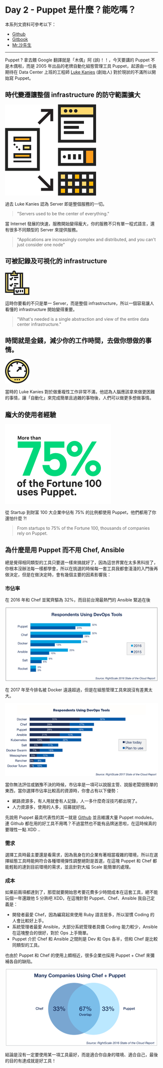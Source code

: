 # Day 2 - Puppet 是什麼？能吃嗎？

本系列文資料可參考以下：

- [Github](https://github.com/shazi7804/ops-puppet-30-days)
- [Gitbook](https://gitbook.com/book/shazi7804/puppet-manage-guide/details)
- [Mr.沙先生](https://shazi.info)

---

Puppet ? 拿去餵 Google 翻譯就是「木偶」阿 (誤)！！，今天要講的 Puppet 不是木偶啦，而是 2005 年出品的老牌自動化組態管理工具 Puppet，起源由一位長期待在 Data Center 上班的工程師 [Luke Kanies][luke-kanles] (創始人) 對於現狀的不滿所以開始寫 Puppet。 

## 時代變遷讓整個 infrastructure 的防守範圍擴大

![puppet-file-checkmark](../images/puppet-capabilities.png)

過去 Luke Kanies 認為 Server 即是整個服務的一切。

> "Servers used to be the center of everything."

當 Internet 發展的快速，服務開始變得龐大，你的服務不只有單一程式語言，還有很多不同類型的 Server 來提供服務。

> "Applications are increasingly complex and distributed, and you can't just consider one node"

## 可被記錄及可視化的 infrastructure

![puppet-audtability](../images/puppet-audtability.png)

這時你要看的不只是單一 Server，而是整個 infrastructure，所以一個容易讓人看懂的 infrastructure 開始變得重要。

> "What's needed is a single abstraction and view of the entire data center infrastructure."

## 時間就是金錢，減少你的工作時間，去做你想做的事情。

![puppet-speed](../images/puppet-speed.png)

當時的 Luke Kanies 對於做重複性工作非常不滿，他認為人腦應該拿來做更困難的事情，讓「自動化」來完成簡單且過雜的事物後，人們可以做更多想做事情。

## 龐大的使用者經驗

![fortune-100-use-puppet](../images/fortune-100-use-puppet.png)

從 Startup 到財富 100 大企業中佔有 75% 的比例都使用 Puppet，他們都用了你還怕什麼 ?!

> From startups to 75% of the Fortune 100, thousands of companies rely on Puppet.

## 為什麼是用 Puppet 而不用 Chef, Ansible

總是覺得相同類型的工具只要選一樣來搞就好了，因為這世界實在太多黑科技了，你根本沒辦法每一樣都學會，所以在挑選的時候每一套工具我都會淺淺的入門後再做決定，但是在做決定時，會有幾個主要的因素影響我：

### 市佔率

在 2016 年和 Chef 並駕齊驅為 32%，而目前台灣最熱門的 Ansible 緊追在後

![devops-tools-2016-trends-report](../images/devops-tools-2016-trends-report.png)

在 2017 年至今排名被 Docker 遠遠超過，但是在組態管理工具來說沒有差異太大。

![devops-tools-2017-trends-report](../images/devops-tools-2017-trends-report.jpg)

當你無法評估或猶豫不決的時候，市佔率是一項可以說服主管、說服老闆很簡單的東西，當你選擇市佔率比較高的資源時，你會占有以下優勢：

- 網路資源多，有人用就會有人記錄，人一多什麼奇淫技巧都出現了。
- 人力資源多，使用的人多，招募就好找。

先說用 Puppet 最具代表性的其一就是 [Github](https://github.com) 並且維護大量 Puppet modules，連 Github 都在用的好工具不用嗎？不過當然也不能有品牌迷思啦，在這時候真的要理性一點 XDD ..


### 需求


選擇工具時最主要還是看需求，因為我身在的企業有著相當複雜的環境，所以在選擇組態工具時能夠符合各種環境彈性調整絕對是首選，在這塊 Puppet 和 Chef 都能輕鬆的達到目前環境的需求，並且針對大幅 Scale 能簡單的處理。

### 成本

如果前兩項都達到了，那麼就要開始思考要花費多少時間成本在這套工具，總不能玩個一年還跟他 5 分熟吧 XDD，在這塊針對 Puppet、Chef、Ansible 我自己定義是：

- 開發者最愛 Chef，因為編寫起來使用 Ruby 語言居多，所以習慣 Coding 的人會比較好上手。
- 系統管理者最愛 Ansible，大部分系統管理者具備 Coding 能力較少，Ansible 在這塊整合的很好，對於 Ops 上手簡單。
- Puppet 介於 Chef 和 Ansible 之間則是 Dev 和 Ops 各半，但和 Chef 是比較同類型的工具。

也由於 Puppet 和 Chef 的使用上頗相近，很多企業也採用 Puppet + Chef 來彌補各自的缺陷。

![puppet-and-chef-2016-trends-report.png](../images/puppet-and-chef-2016-trends-report.png)

結論是沒有一定要使用某一項工具最好，而是適合你自身的環境、適合自己，最後的目的有達成就是好工具！


[luke-kanles]: https://puppet.com/company/leadership/luke-kanies
